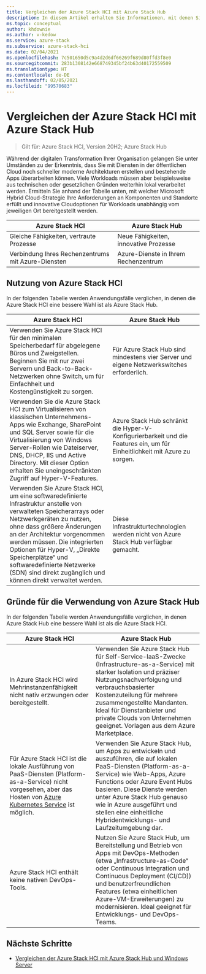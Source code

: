 ```yaml
---
title: Vergleichen der Azure Stack HCI mit Azure Stack Hub
description: In diesem Artikel erhalten Sie Informationen, mit denen Sie bestimmen können, ob sich die Azure Stack HCI oder Azure Stack Hub besser für Ihre Organisation eignet.
ms.topic: conceptual
author: khdownie
ms.author: v-kedow
ms.service: azure-stack
ms.subservice: azure-stack-hci
ms.date: 02/04/2021
ms.openlocfilehash: 7c501650d5c9a4d2d6df66269f689d80ffd3f8e0
ms.sourcegitcommit: 283b1308142e668749345bf24b63d40172559509
ms.translationtype: HT
ms.contentlocale: de-DE
ms.lasthandoff: 02/05/2021
ms.locfileid: "99570683"
---
```

# <a name="compare-azure-stack-hci-to-azure-stack-hub"></a>Vergleichen der Azure Stack HCI mit Azure Stack Hub

> Gilt für: Azure Stack HCI, Version 20H2; Azure Stack Hub

Während der digitalen Transformation Ihrer Organisation gelangen Sie unter Umständen zu der Erkenntnis, dass Sie mit Diensten in der öffentlichen Cloud noch schneller moderne Architekturen erstellen und bestehende Apps überarbeiten können. Viele Workloads müssen aber beispielsweise aus technischen oder gesetzlichen Gründen weiterhin lokal verarbeitet werden. Ermitteln Sie anhand der Tabelle unten, mit welcher Microsoft Hybrid Cloud-Strategie Ihre Anforderungen an Komponenten und Standorte erfüllt und innovative Cloudoptionen für Workloads unabhängig vom jeweiligen Ort bereitgestellt werden.

| Azure Stack HCI | Azure Stack Hub |
| --------------- | --------------- |
| Gleiche Fähigkeiten, vertraute Prozesse | Neue Fähigkeiten, innovative Prozesse |
| Verbindung Ihres Rechenzentrums mit Azure-Diensten | Azure-Dienste in Ihrem Rechenzentrum |

## <a name="when-to-use-azure-stack-hci"></a>Nutzung von Azure Stack HCI

In der folgenden Tabelle werden Anwendungsfälle verglichen, in denen die Azure Stack HCI eine bessere Wahl ist als Azure Stack Hub.

| Azure Stack HCI                                                                 | Azure Stack Hub                                                                         |
| ------------------------------------------------------------------------------- | --------------------------------------------------------------------------------------- |
| Verwenden Sie Azure Stack HCI für den minimalen Speicherbedarf für abgelegene Büros und Zweigstellen. Beginnen Sie mit nur zwei Servern und Back-to-Back-Netzwerken ohne Switch, um für Einfachheit und Kostengünstigkeit zu sorgen. | Für Azure Stack Hub sind mindestens vier Server und eigene Netzwerkswitches erforderlich. |
| Verwenden Sie die Azure Stack HCI zum Virtualisieren von klassischen Unternehmens-Apps wie Exchange, SharePoint und SQL Server sowie für die Virtualisierung von Windows Server-Rollen wie Dateiserver, DNS, DHCP, IIS und Active Directory. Mit dieser Option erhalten Sie uneingeschränkten Zugriff auf Hyper-V-Features.| Azure Stack Hub schränkt die Hyper-V-Konfigurierbarkeit und die Features ein, um für Einheitlichkeit mit Azure zu sorgen. | 
| Verwenden Sie Azure Stack HCI, um eine softwaredefinierte Infrastruktur anstelle von verwalteten Speicherarrays oder Netzwerkgeräten zu nutzen, ohne dass größere Änderungen an der Architektur vorgenommen werden müssen. Die integrierten Optionen für Hyper-V, „Direkte Speicherplätze“ und softwaredefinierte Netzwerke (SDN) sind direkt zugänglich und können direkt verwaltet werden. | Diese Infrastrukturtechnologien werden nicht von Azure Stack Hub verfügbar gemacht. |

## <a name="when-to-use-azure-stack-hub"></a>Gründe für die Verwendung von Azure Stack Hub

In der folgenden Tabelle werden Anwendungsfälle verglichen, in denen Azure Stack Hub eine bessere Wahl ist als die Azure Stack HCI.

| Azure Stack HCI                                                                 | Azure Stack Hub                                                                          |
| ------------------------------------------------------------------------------- | ---------------------------------------------------------------------------------------- |
| In Azure Stack HCI wird Mehrinstanzenfähigkeit nicht nativ erzwungen oder bereitgestellt. | Verwenden Sie Azure Stack Hub für Self-Service-IaaS-Zwecke (Infrastructure-as-a-Service) mit starker Isolation und präziser Nutzungsnachverfolgung und verbrauchsbasierter Kostenzuteilung für mehrere zusammengestellte Mandanten. Ideal für Dienstanbieter und private Clouds von Unternehmen geeignet. Vorlagen aus dem Azure Marketplace. | 
| Für Azure Stack HCI ist die lokale Ausführung von PaaS-Diensten (Platform-as-a-Service) nicht vorgesehen, aber das Hosten von [Azure Kubernetes Service](../../aks-hci/overview.md) ist möglich. | Verwenden Sie Azure Stack Hub, um Apps zu entwickeln und auszuführen, die auf lokalen PaaS-Diensten (Platform-as-a-Service) wie Web-Apps, Azure Functions oder Azure Event Hubs basieren. Diese Dienste werden unter Azure Stack Hub genauso wie in Azure ausgeführt und stellen eine einheitliche Hybridentwicklungs- und Laufzeitumgebung dar. |
| Azure Stack HCI enthält keine nativen DevOps-Tools. | Nutzen Sie Azure Stack Hub, um Bereitstellung und Betrieb von Apps mit DevOps-Methoden (etwa „Infrastructure-as-Code“ oder Continuous Integration und Continuous Deployment (CI/CD)) und benutzerfreundlichen Features (etwa einheitlichen Azure-VM-Erweiterungen) zu modernisieren. Ideal geeignet für Entwicklungs- und DevOps-Teams. |

## <a name="next-steps"></a>Nächste Schritte

- [Vergleichen der Azure Stack HCI mit Azure Stack Hub und Windows Server](compare-windows-server.md)
